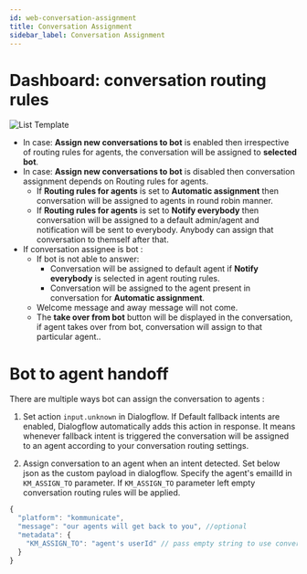 ```yaml
---
id: web-conversation-assignment
title: Conversation Assignment
sidebar_label: Conversation Assignment
---
```


# Dashboard: conversation routing rules

![List Template](/img/dashboard-conversation-assignment.png)


* In case: **Assign new conversations to bot** is enabled then irrespective of routing rules for agents, the conversation will be assigned to **selected bot**.
* In case: **Assign new conversations to bot** is disabled then conversation assignment depends on Routing rules for agents.
  -  If **Routing rules for agents** is set to **Automatic assignment** then conversation will be assigned to agents in round robin manner.
  - If **Routing rules for agents** is set to **Notify everybody** then conversation will be assigned to a default admin/agent and notification will be sent to everybody. Anybody can assign that conversation to themself after that.
* If conversation assignee is bot :
  - If bot is not able to answer:
    - Conversation will be assigned to default agent if  **Notify everybody** is selected in agent routing rules.
    - Conversation will be assigned to the agent present in conversation for **Automatic assignment**.
  - Welcome message and away message will not come.
  - The **take over from bot** button will be displayed in the conversation, if agent takes over from bot, conversation will assign to that particular agent..


# Bot to agent handoff
There are multiple ways bot can assign the conversation to agents :

  1. Set action `input.unknown` in Dialogflow. If Default fallback intents are enabled, Dialogflow automatically adds this action in response. It means whenever fallback intent is triggered the conversation will be assigned to an agent according to your conversation routing settings. 

  2. Assign conversation to an agent when an intent detected. Set below json as the custom payload in dialogflow. Specify the agent's emailId in `KM_ASSIGN_TO` parameter. If `KM_ASSIGN_TO` parameter left empty conversation routing rules will be applied. 

```js
{
  "platform": "kommunicate",
  "message": "our agents will get back to you", //optional 
  "metadata": {
    "KM_ASSIGN_TO": "agent's userId" // pass empty string to use conversation routing rules. 
  }
}
```
